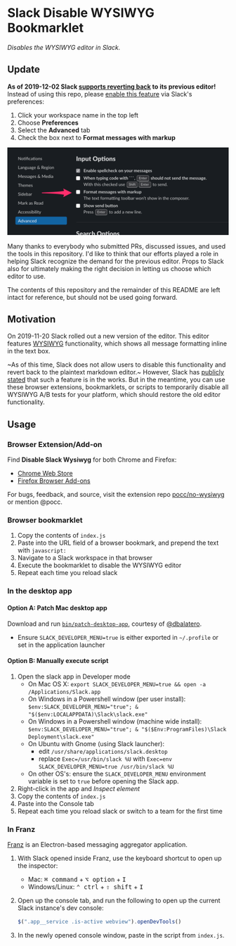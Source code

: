 # Slack Disable WYSIWYG Bookmarklet

*Disables the WYSIWYG editor in Slack.*

## Update

**As of 2019-12-02 Slack
[supports reverting back](https://twitter.com/SlackHQ/status/1201955273667158023)
to its previous editor!**
Instead of using this repo, please
[enable this feature](https://slack.com/help/articles/202288908) via Slack's
preferences:
1. Click your workspace name in the top left
2. Choose **Preferences**
3. Select the **Advanced** tab
4. Check the box next to **Format messages with markup**

![Screenshot](slack-pref.png)

Many thanks to everybody who submitted PRs, discussed issues, and used the tools
in this repository. I'd like to think that our efforts played a role in helping
Slack recognize the demand for the previous editor. Props to Slack also for
ultimately making the right decision in letting us choose which editor to use.

The contents of this repository and the remainder of this README are left intact
for reference, but should not be used going forward.

## Motivation

On 2019-11-20 Slack rolled out a new version of the editor. This editor features
[WYSIWYG](https://en.wikipedia.org/wiki/WYSIWYG) functionality, which shows all
message formatting inline in the text box.

~As of this time, Slack does not allow users to disable this functionality and
revert back to the plaintext markdown editor.~ However, Slack has
[publicly](https://twitter.com/SlackHQ/status/1197640136172937218)
[stated](https://twitter.com/SlackHQ/status/1197653998142197760) that such a
feature is in the works. But in the meantime, you can use these browser
extensions, bookmarklets, or scripts to temporarily disable all WYSIWYG A/B
tests for your platform, which should restore the old editor functionality.

## Usage

### Browser Extension/Add-on

Find **Disable Slack Wysiwyg** for both Chrome and Firefox:

* [Chrome Web Store](https://chrome.google.com/webstore/detail/jenojkbpialbgpbgokiakifhpmoponjn)
* [Firefox Browser Add-ons](https://addons.mozilla.org/en-US/firefox/addon/disable-slack-wysiwyg/)

For bugs, feedback, and source, visit the extension repo
[pocc/no-wysiwyg](https://github.com/pocc/no-wysiwyg) or mention @pocc.

### Browser bookmarklet

1. Copy the contents of `index.js`
2. Paste into the URL field of a browser bookmark, and prepend the text with
   `javascript:`
3. Navigate to a Slack workspace in that browser
4. Execute the bookmarklet to disable the WYSIWYG editor
5. Repeat each time you reload slack

### In the desktop app

#### Option A: Patch Mac desktop app

Download and run
[`bin/patch-desktop-app`](https://github.com/kfahy/slack-disable-wysiwyg-bookmarklet/blob/master/bin/patch-desktop-app), courtesy of [@dbalatero](https://github.com/dbalatero).
* Ensure `SLACK_DEVELOPER_MENU=true` is either exported in `~/.profile` or set in the application launcher

#### Option B: Manually execute script

1. Open the slack app in Developer mode
    * On Mac OS X: `export SLACK_DEVELOPER_MENU=true && open -a /Applications/Slack.app`
    * On Windows in a Powershell window (per user install): `$env:SLACK_DEVELOPER_MENU="true"; & "$($env:LOCALAPPDATA)\Slack\slack.exe"`
    * On Windows in a Powershell window (machine wide install): `$env:SLACK_DEVELOPER_MENU="true"; & "$($Env:ProgramFiles)\Slack Deployment\slack.exe"`
    * On Ubuntu with Gnome (using Slack launcher):
        * edit `/usr/share/applications/slack.desktop`
        * replace `Exec=/usr/bin/slack %U` with `Exec=env SLACK_DEVELOPER_MENU=true /usr/bin/slack %U`
    * On other OS's: ensure the `SLACK_DEVELOPER_MENU` environment variable is set to `true` before opening the Slack app.
2. Right-click in the app and _Inspect element_
3. Copy the contents of `index.js`
4. Paste into the Console tab
5. Repeat each time you reload slack or switch to a team for the first time

### In Franz

[Franz](https://github.com/meetfranz/franz) is an Electron-based messaging aggregator application.

1. With Slack opened inside Franz, use the keyboard shortcut to open up the inspector:
   - Mac: <kbd>⌘ command</kbd> + <kbd>⌥ option</kbd> + <kbd>I</kbd>
   - Windows/Linux: <kbd>⌃ ctrl</kbd> + <kbd>⇧ shift</kbd> + <kbd>I</kbd>

2. Open up the console tab, and run the following to open up the current Slack instance's dev console:

   ```js
   $(".app__service .is-active webview").openDevTools()
   ```

3. In the newly opened console window, paste in the script from `index.js`.
